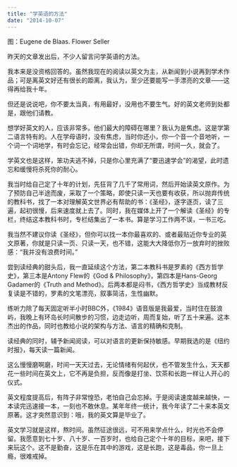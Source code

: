 ```yaml
---
title: "学英语的方法"
date: "2014-10-07"
---
```


图：Eugene de Blaas. Flower Seller

昨天的文章发出后，不少人留言问学英语的方法。

我本来是没资格回答的。虽然我现在的阅读以英文为主，从新闻到小说再到学术作品；可是离英文好还有很长的距离，我认为，至少还要能写一手漂亮的文章——这得再给我十年。

但还是说说吧，你不要太当真，有用最好，没用也不要生气。好的英文老师到处都是，跟他们请教。

想学好英文的人，应该非常多。他们最大的障碍在哪里？我认为是焦虑。这是学第二语言特有的。人在学母语时，没有焦虑，当时你还小，你一个音一个音地听，一个词一个词地学，有时会忘记，经常会出错，你却无所谓，时间一久，就会了。

学英文也是这样，笨功夫逃不掉，只是你心里充满了“要迅速学会”的渴望，此时遗忘和缓慢将杀死你的耐心。

我当时给自己定了十年的计划，先狂背了几千了常用词，然后开始读英文原作。为了预防自己半途而废，采取了一个策略，即使只读一天也要有收获，所以抛弃传统的教科书，找了一本对理解英文世界必有帮助的书：《圣经》，逐字逐页，读了三遍，起初很慢，后来速度就上去了。同时，我在媒体上开了一个解读《圣经》的专栏，终结这本教科书时，专栏结集出了一本书。算是学习工作两不误，一书三吃。

我当然不建议你读《圣经》，但你可以找一本你最喜欢的、或者最贴近你专业的英文原著，你就是只读一页、只读一天，也不错，这能大大降低你万一放弃时的挫败感：“我并没有浪费时间。”

尝到读经典的甜头后，我一直延续这个方法，第二本教科书是罗素的《西方哲学史》，第三本是Antony Flew的《God & Philosophy》，第四本是Hans-Georg Gadamer的《Truth and Method》。后两本都是闷书，《西方哲学史》当成教材反复读是不错的，罗素的文笔漂亮，叙事简洁，生性幽默。

练听力除了每天固定听半小时BBC外，《1984》语音版是我最爱，当时住在鼓浪屿，我晚上有环岛长时间散步的习惯，边走边听，周而复始，听了五十来遍。这本杰出的作品，同时也教给小说的架构与方法、语言的精确和克制。

读经典的同时，辅予新闻阅读，可以对语言的更新保持敏感。早期我选的是《纽约时报》，每天读一篇新闻。

这么慢慢磨啊磨，时间一天天过去，无论情绪有何起伏，也不管发生什么，天天都花一些时间在英文上，它不再是负担，反而像是打坐、饮茶和长跑一样让人开心的仪式。

英文程度提高后，有阵子非常惶恐，老怕自己会忘掉。于是阅读速度越来越快，一本读完迅速接一本，一刻也不敢休息。某年年终一统计，我今年读了二十来本英文原著。这才突然意识到：哦，我的英文算是毕业了。

英文学习就是这样，熬时间。虽然征途很远，可不用来学点什么，时光也不会停留。我愿意到七十岁、八十岁、一百岁时，也给自己定个十年的目标，来吧，接下来玩这个。这不是勤奋，这是乐在其中的游戏，这是长跑，这是毒品，你一旦上瘾，很难戒掉。
